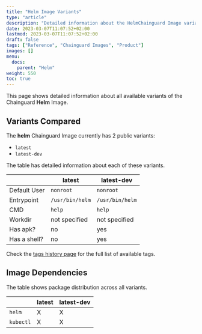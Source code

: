 ```yaml
---
title: "Helm Image Variants"
type: "article"
description: "Detailed information about the HelmChainguard Image variants"
date: 2023-03-07T11:07:52+02:00
lastmod: 2023-03-07T11:07:52+02:00
draft: false
tags: ["Reference", "Chainguard Images", "Product"]
images: []
menu:
  docs:
    parent: "Helm"
weight: 550
toc: true
---
```


This page shows detailed information about all available variants of the Chainguard **Helm** Image.

## Variants Compared
The **helm** Chainguard Image currently has 2 public variants: 

- `latest`
- `latest-dev`

The table has detailed information about each of these variants.

|              | latest          | latest-dev      |
|--------------|-----------------|-----------------|
| Default User | `nonroot`       | `nonroot`       |
| Entrypoint   | `/usr/bin/helm` | `/usr/bin/helm` |
| CMD          | `help`          | `help`          |
| Workdir      | not specified   | not specified   |
| Has apk?     | no              | yes             |
| Has a shell? | no              | yes             |

Check the [tags history page](/chainguard/chainguard-images/reference/helm/tags_history/) for the full list of available tags.
## Image Dependencies
The table shows package distribution across all variants.

|           | latest | latest-dev |
|-----------|--------|------------|
| `helm`    | X      | X          |
| `kubectl` | X      | X          |
